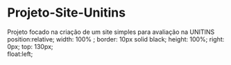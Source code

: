 # Projeto-Site-Unitins
Projeto focado na criação de um site  simples  para  avaliação na UNITINS
position:relative;
    width: 100% ;
    border: 10px solid black;
    height: 100%;
    right: 0px;
    top: 130px;   
    float:left;